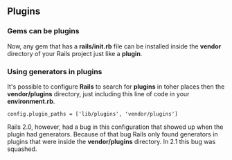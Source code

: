 ## Plugins

### Gems can be plugins

Now, any gem that has a **rails/init.rb** file can be installed inside the **vendor** directory of your Rails project just like a **plugin**.

### Using generators in plugins

It's possible to configure **Rails** to search for **plugins** in toher places then the **vendor/plugins** directory, just including this line of code in your **environment.rb**.

	config.plugin_paths = ['lib/plugins', 'vendor/plugins']
	
Rails 2.0, however, had a bug in this configuration that showed up when the plugin had generators. Because of that bug Rails only found generators in plugins that were inside the **vendor/plugins** directory. In 2.1 this bug was squashed.